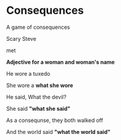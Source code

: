 # Consequences
A game of consequences

Scary Steve

met

**Adjective for a woman and woman's name**

He wore a tuxedo

She wore a **what she wore**

He said, What the devil?

She said **"what she said"**

As a consequnse, they both walked off

And the world said **"what the world said"**
